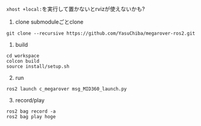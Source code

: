 

`xhost +local:`を実行して置かないとrvizが使えないかも?

1. clone
submoduleごとclone
```
git clone --recursive https://github.com/YasuChiba/megarover-ros2.git
```

1. build
```
cd workspace
colcon build
source install/setup.sh
```

2. run
```
ros2 launch c_megarover msg_MID360_launch.py
```

3. record/play

```
ros2 bag record -a
ros2 bag play hoge
```